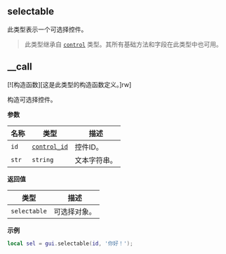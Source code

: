 ## selectable

此类型表示一个可选择控件。

> 此类型继承自 [`control`](/api/gui/control "此类型表示一个抽象的GUI控件。") 类型。其所有基础方法和字段在此类型中也可用。

## __call

[![构造函数][这是此类型的构造函数定义。]rw]

构造可选择控件。

**参数**

| 名称 | 类型 | 描述 |
| ---- | ---- | ----------- |
| `id` | [`control_id`](/api/gui/common-types/control-id "此类型表示一个控件ID。") | 控件ID。 |
| `str` | `string` | 文本字符串。 |

**返回值**

| 类型 | 描述 |
| ---- | ----------- |
| `selectable` | 可选择对象。 |

**示例**

```lua
local sel = gui.selectable(id, '你好！');
```